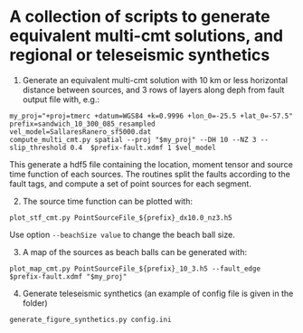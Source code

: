 # A collection of scripts to generate equivalent multi-cmt solutions, and regional or teleseismic synthetics

1. Generate an equivalent multi-cmt solution with 10 km or less horizontal distance between sources, and  3 rows of layers along deph from fault output file with, e.g.:
```
my_proj="+proj=tmerc +datum=WGS84 +k=0.9996 +lon_0=-25.5 +lat_0=-57.5"
prefix=sandwich_10_300_085_resampled
vel_model=SallaresRanero_sf5000.dat
compute_multi_cmt.py spatial --proj "$my_proj" --DH 10 --NZ 3 --slip_threshold 0.4  $prefix-fault.xdmf 1 $vel_model
```
This generate a hdf5 file containing the location, moment tensor and source time function of each sources.
The routines split the faults according to the fault tags, and compute a set of point sources for each segment.

2. The source time function can be plotted with:

```
plot_stf_cmt.py PointSourceFile_${prefix}_dx10.0_nz3.h5
```

Use option ```--beachSize value``` to change the beach ball size.

3. A map of the sources as beach balls can be generated with:

```
plot_map_cmt.py PointSourceFile_${prefix}_10_3.h5 --fault_edge $prefix-fault.xdmf "$my_proj"
```

4. Generate teleseismic synthetics (an example of config file is given in the folder)

```
generate_figure_synthetics.py config.ini
```
